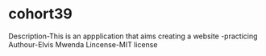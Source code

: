 # cohort39
Description-This is an appplication that aims creating a website -practicing
Authour-Elvis Mwenda
Lincense-MIT license
